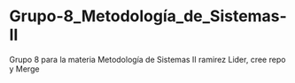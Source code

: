 # Grupo-8_Metodología_de_Sistemas-II
Grupo 8 para la materia Metodología de Sistemas II
 ramirez  Lider, cree repo y Merge
